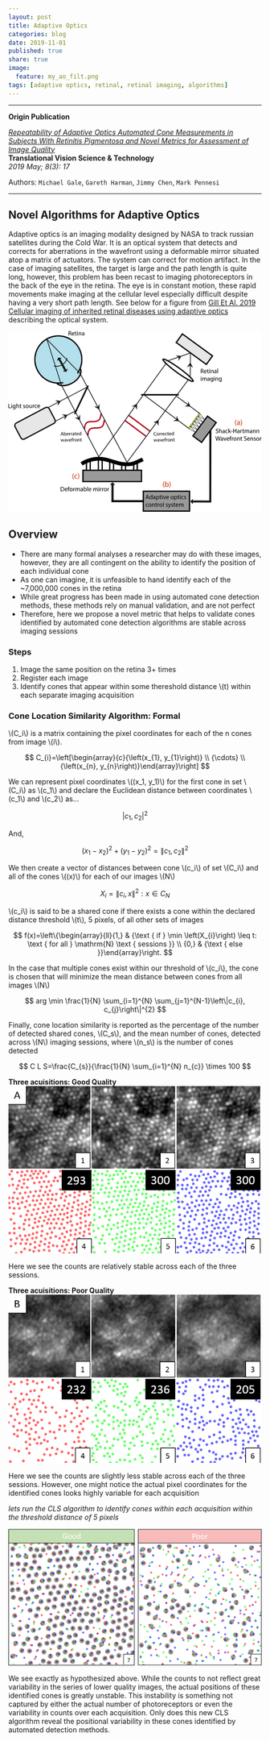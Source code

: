 ```yaml
---
layout: post
title: Adaptive Optics
categories: blog
date: 2019-11-01
published: true
share: true
image:
  feature: my_ao_filt.png
tags: [adaptive optics, retinal, retinal imaging, algorithms]
---
```


---

**Origin Publication**

[*Repeatability of Adaptive Optics Automated Cone Measurements in Subjects With Retinitis Pigmentosa and Novel Metrics for Assessment of Image Quality*](https://www.ncbi.nlm.nih.gov/pmc/articles/PMC6506201/)  
**Translational Vision Science & Technology**  
*2019 May; 8(3): 17*  



Authors: `Michael Gale`, `Gareth Harman`, `Jimmy Chen`, `Mark Pennesi`

---


## Novel Algorithms for Adaptive Optics

Adaptive optics is an imaging modality designed by NASA to track russian satellites during the Cold War. It is an optical system that detects and corrects for aberrations in the wavefront using a deformable mirror situated atop a matrix of actuators. The system can correct for motion artifact. In the case of imaging satellites, the target is large and the path length is quite long, however, this problem has been recast to imaging photoreceptors in the back of the eye in the retina. The eye is in constant motion, these rapid movements make imaging at the cellular level especially difficult despite having a very short path length. See below for a figure from [Gill Et Al. 2019 Cellular imaging of inherited retinal diseases using adaptive optics](https://www.nature.com/articles/s41433-019-0474-3) describing the optical system.

![](/images/blogs/novel_algorithms/ao_system.png)

## Overview

- There are many formal analyses a researcher may do with these images, however, they are all contingent on the ability to identify the position of each individual cone
- As one can imagine, it is unfeasible to hand identify each of the ~7,000,000 cones in the retina  
- While great progress has been made in using automated cone detection methods, these methods rely on manual validation, and are not perfect
- Therefore, here we propose a novel metric that helps to validate cones identified by automated cone detection algorithms are stable across imaging sessions

### Steps

1) Image the same position on the retina 3+ times  
2) Register each image   
3) Identify cones that appear within some thereshold distance \\(t\) within each separate imaging acquisition  

### Cone Location Similarity Algorithm: **Formal**

\\(C_i\\) is a matrix containing the pixel coordinates for each of the n cones from image \\(i\\).

$$
C_{i}=\left[\begin{array}{c}{\left(x_{1}, y_{1}\right)} \\ {\cdots} \\ {\left(x_{n}, y_{n}\right)}\end{array}\right]
$$

We can represent pixel coordinates \\((x_1, y_1)\\) for the first cone in set \\(C_i\\) as \\(c_1\\) and declare the Euclidean distance between coordinates \\(c_1\\) and \\(c_2\\) as...

$$
|c_{1}, c_{2}|^{2}
$$

And,

$$
\left(x_{1}-x_{2}\right)^{2}+\left(y_{1}-y_{2}\right)^{2}=\left\|c_{1}, c_{2}\right\|^{2}
$$

We then create a vector of distances between cone \\(c_i\\) of set \\(C_i\\) and all of the cones \\((x)\\) for each of our images \\(N\\)

$$
X_{i}=\left\|c_{i}, x\right\|^{2}: x \in C_{N}
$$

\\(c_i\\) is said to be a shared cone if there exists a cone within the declared distance threshold \\(t\\), 5 pixels, of all other sets of images

$$
f(x)=\left\{\begin{array}{ll}{1,} & {\text { if } \min \left(X_{i}\right) \leq t: \text { for all } \mathrm{N} \text { sessions }} \\ {0,} & {\text { else }}\end{array}\right.
$$

In the case that multiple cones exist within our threshold of \\(c_i\\), the cone is chosen that will minimize the mean distance between cones from all images \\(N\\)

$$
arg \min \frac{1}{N} \sum_{i=1}^{N} \sum_{j=1}^{N-1}\left\|c_{i}, c_{j}\right\|^{2}
$$

Finally, cone location similarity is reported as the percentage of the number of detected shared cones, \\(C_s\\), and the mean number of cones, detected across \\(N\\) imaging sessions, where \\(n_s\\) is the number of cones detected

$$
C L S=\frac{C_{s}}{\frac{1}{N} \sum_{i=1}^{N} n_{c}} \times 100
$$

**Three acuisitions: Good Quality**
![](/images/blogs/novel_algorithms/three_good.png)

Here we see the counts are relatively stable across each of the three sessions.

**Three acuisitions: Poor Quality**
![](/images/blogs/novel_algorithms/three_poor.png)

Here we see the counts are slightly less stable across each of the three sessions. However, one might notice the actual pixel coordinates for the identified cones looks highly variable for each acquisition

*lets run the CLS algorithm to identify cones within each acquisition within the threshold distance of 5 pixels*

![](/images/blogs/novel_algorithms/cone_sim.png)

We see exactly as hypothesized above. While the counts to not reflect great variability in the series of lower quality images, the actual positions of these identified cones is greatly unstable. This instability is something not captured by either the actual number of photoreceptors or even the variability in counts over each acquisition. Only does this new CLS algorithm reveal the positional variability in these cones identified by automated detection methods.



